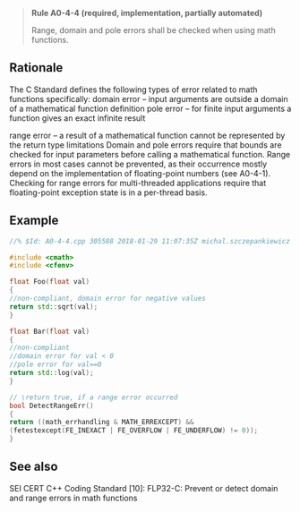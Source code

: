 > **Rule A0-4-4 (required, implementation, partially automated)**
>
> Range, domain and pole errors shall be checked when using
> math functions.

## Rationale

The C Standard defines the following types of error related to math functions
specifically:
domain error – input arguments are outside a domain of a mathematical
function definition
pole error – for finite input arguments a function gives an exact infinite result

range error – a result of a mathematical function cannot be represented by the
return type limitations
Domain and pole errors require that bounds are checked for input parameters before
calling a mathematical function. Range errors in most cases cannot be prevented, as
their occurrence mostly depend on the implementation of floating-point numbers (see
A0-4-1).
Checking for range errors for multi-threaded applications require that floating-point
exception state is in a per-thread basis.

## Example

```cpp
//% $Id: A0-4-4.cpp 305588 2018-01-29 11:07:35Z michal.szczepankiewicz $

#include <cmath>
#include <cfenv>

float Foo(float val)
{
//non-compliant, domain error for negative values
return std::sqrt(val);
}

float Bar(float val)
{
//non-compliant
//domain error for val < 0
//pole error for val==0
return std::log(val);
}

// \return true, if a range error occurred
bool DetectRangeErr()
{
return ((math_errhandling & MATH_ERREXCEPT) &&
(fetestexcept(FE_INEXACT | FE_OVERFLOW | FE_UNDERFLOW) != 0));
}

```

## See also

SEI CERT C++ Coding Standard [10]: FLP32-C: Prevent or detect domain and
range errors in math functions
